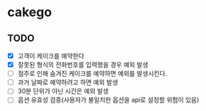 # cakego

## TODO

- [x] 고객이 케이크를 예약한다
- [x] 잘못된 형식의 전화번호를 입력했을 경우 예외 발생
- [ ] 점주로 인해 숨겨진 케이크를 예약하면 예외를 발생시킨다.
- [ ] 과거 날짜로 예약하려고 하면 예외 발생
- [ ] 30분 단위가 아닌 시간은 예외 발생
- [ ] 옵션 유효성 검증(사용자가 불일치한 옵션을 api로 설정할 위험이 있음)
